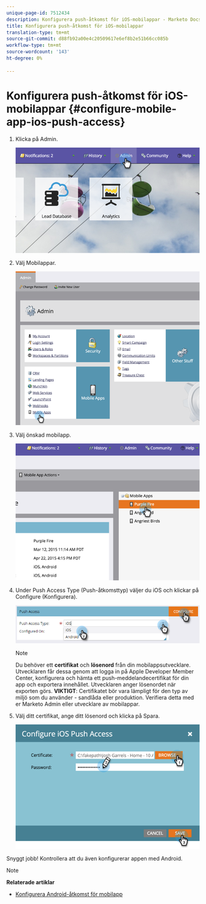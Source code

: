 ```yaml
---
unique-page-id: 7512434
description: Konfigurera push-åtkomst för iOS-mobilappar - Marketo Docs - produktdokumentation
title: Konfigurera push-åtkomst för iOS-mobilappar
translation-type: tm+mt
source-git-commit: d88fb92a00e4c20509617e6ef8b2e51b66cc085b
workflow-type: tm+mt
source-wordcount: '143'
ht-degree: 0%

---
```



# Konfigurera push-åtkomst för iOS-mobilappar {#configure-mobile-app-ios-push-access}

1. Klicka på Admin.

   ![](assets/image2015-4-22-16-3a12-3a32.png)

1. Välj Mobilappar.

   ![](assets/image2015-4-22-16-3a14-3a29.png)

1. Välj önskad mobilapp.

   ![](assets/image2015-4-22-16-3a33-3a19.png)

1. Under Push Access Type (Push-åtkomsttyp) väljer du iOS och klickar på Configure (Konfigurera).

   ![](assets/image2016-6-10-11-3a37-3a9.png)

   >[!NOTE]
   >
   >Du behöver ett **certifikat** och **lösenord** från din mobilappsutvecklare. Utvecklaren får dessa genom att logga in på Apple Developer Member Center, konfigurera och hämta ett push-meddelandecertifikat för din app och exportera innehållet. Utvecklaren anger lösenordet när exporten görs. **VIKTIGT**: Certifikatet bör vara lämpligt för den typ av miljö som du använder - sandlåda eller produktion. Verifiera detta med er Marketo Admin eller utvecklare av mobilappar.

1. Välj ditt certifikat, ange ditt lösenord och klicka på Spara.

   ![](assets/image2015-4-22-17-3a19-3a18.png)

Snyggt jobb! Kontrollera att du även konfigurerar appen med Android.

>[!NOTE]
>
>**Relaterade artiklar**
>
>* [Konfigurera Android-åtkomst för mobilapp](configure-mobile-app-android-push-access.md)

>



